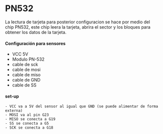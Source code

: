 # PN532
La lectura de tarjeta para posterior configuracion se hace por medio del chip PN532, este chip leera la tarjeta, abrira el sector y los bloques para obtener los datos de la tarjeta.

#### Configuración para sensores
  - VCC 5V
  - Modulo PN-532
  - cable de sck
  - cable de mosi
  - cable de miso
  - cable de GND
  - cable de SS

#### set-up
    - VCC va a 5V del sensor al igual que GND (se puede alimentar de forma externa)
    - MOSI va al pin G23
    - MISO se conecta a G19
    - SS se conecta a G5
    - SCK se conecta a G18
    